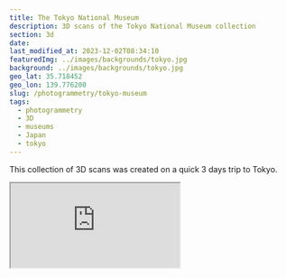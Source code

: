 ```yaml
---
title: The Tokyo National Museum
description: 3D scans of the Tokyo National Museum collection
section: 3d
date:
last_modified_at: 2023-12-02T08:34:10
featuredImg: ../images/backgrounds/tokyo.jpg
background: ../images/backgrounds/tokyo.jpg
geo_lat: 35.718452
geo_lon: 139.776200
slug: /photogrammetry/tokyo-museum
tags:
  - photogrammetry
  - 3D
  - museums
  - Japan
  - tokyo
---
```


This collection of 3D scans was created on a quick 3 days trip to Tokyo.

<div class="ratio ratio-1x1 mb-3">
  <iframe title="A 3D model playlist from Tokyo museum"  src="https://sketchfab.com/playlists/embed?collection=9c6ccd27893048d4bfb30ad96173ae6e"  allow="autoplay; fullscreen; vr" mozallowfullscreen="true" webkitallowfullscreen="true"></iframe>
</div>
